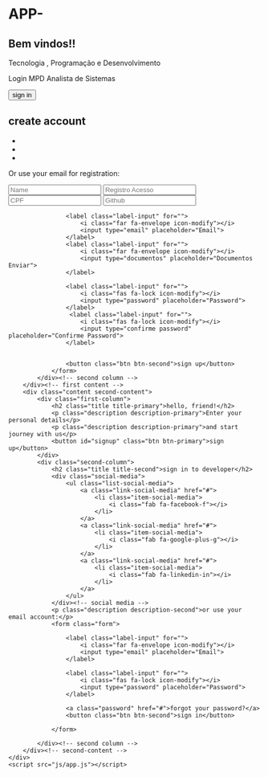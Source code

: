 # APP-
<div id="app"></div>
<html lang="pt-br">
<head>
    <meta charset="UTF-8">
    <meta name="viewport" content="width=device-width, initial-scale=1.0">
    <meta http-equiv="X-UA-Compatible" content="ie=edge">
    <title>Login</title>
    <link rel="stylesheet" href="css/style.css">
    <link rel="stylesheet" href="https://use.fontawesome.com/releases/v5.8.2/css/all.css"
        integrity="sha384-oS3vJWv+0UjzBfQzYUhtDYW+Pj2yciDJxpsK1OYPAYjqT085Qq/1cq5FLXAZQ7Ay" crossorigin="anonymous">
</head>
<body>
    <div class="container">
        <div class="content first-content">
            <div class="first-column">
                <h2 class="title title-primary">Bem vindos!!</h2>
                <p class="description description-primary">Tecnologia , Programação e Desenvolvimento </p>
                <p class="description description-primary">  Login MPD Analista de Sistemas</p>
                <button id="signin" class="btn btn-primary">sign in</button>
            </div>    
            <div class="second-column">
                <h2 class="title title-second">create account</h2>
                <div class="social-media">
                    <ul class="list-social-media">
                        <a class="link-social-media" href="#">
                            <li class="item-social-media">
                                <i class="fab fa-facebook-f"></i>        
                            </li>
                        </a>
                        <a class="link-social-media" href="#">
                            <li class="item-social-media">
                                <i class="fab fa-google-plus-g"></i>
                            </li>
                        </a>
                        <a class="link-social-media" href="#">
                            <li class="item-social-media">
                                <i class="fab fa-linkedin-in"></i>
                            </li>
                        </a>
                    </ul>
                </div><!-- social media -->
                <p class="description description-second"> Or use your email for registration:</p>
                <form class="form">
                    <label class="label-input" for="">
                        <i class="far fa-user icon-modify"></i>
                        <input type="text" placeholder="Name">
                    </label>
                    <label class="label-input" for="">
                        <i class="far fa-user icon-modify"></i>
                        <input type="text" placeholder="Registro Acesso">
                    </label>
                     <label class="label-input" for="">
                        <i class="far fa-user icon-modify"></i>
                        <input type="text" placeholder="CPF">
                    </label>
                    <label class="label-input" for="">
                        <i class="far fa-envelope icon-modify"></i>
                        <input type="github" placeholder="Github">
                    </label>
                    
                    <label class="label-input" for="">
                        <i class="far fa-envelope icon-modify"></i>
                        <input type="email" placeholder="Email">
                    </label>
                    <label class="label-input" for="">
                        <i class="far fa-envelope icon-modify"></i>
                        <input type="documentos" placeholder="Documentos  Enviar">
                    </label>
                    
                    <label class="label-input" for="">
                        <i class="fas fa-lock icon-modify"></i>
                        <input type="password" placeholder="Password">
                    </label>
                     <label class="label-input" for="">
                        <i class="fas fa-lock icon-modify"></i>
                        <input type="confirme password" placeholder="Confirme Password">
                    </label>
                    
                    
                    <button class="btn btn-second">sign up</button>        
                </form>
            </div><!-- second column -->
        </div><!-- first content -->
        <div class="content second-content">
            <div class="first-column">
                <h2 class="title title-primary">hello, friend!</h2>
                <p class="description description-primary">Enter your personal details</p>
                <p class="description description-primary">and start journey with us</p>
                <button id="signup" class="btn btn-primary">sign up</button>
            </div>
            <div class="second-column">
                <h2 class="title title-second">sign in to developer</h2>
                <div class="social-media">
                    <ul class="list-social-media">
                        <a class="link-social-media" href="#">
                            <li class="item-social-media">
                                <i class="fab fa-facebook-f"></i>
                            </li>
                        </a>
                        <a class="link-social-media" href="#">
                            <li class="item-social-media">
                                <i class="fab fa-google-plus-g"></i>
                            </li>
                        </a>
                        <a class="link-social-media" href="#">
                            <li class="item-social-media">
                                <i class="fab fa-linkedin-in"></i>
                            </li>
                        </a>
                    </ul>
                </div><!-- social media -->
                <p class="description description-second">or use your email account:</p>
                <form class="form">
                
                    <label class="label-input" for="">
                        <i class="far fa-envelope icon-modify"></i>
                        <input type="email" placeholder="Email">
                    </label>
                
                    <label class="label-input" for="">
                        <i class="fas fa-lock icon-modify"></i>
                        <input type="password" placeholder="Password">
                    </label>
                
                    <a class="password" href="#">forgot your password?</a>
                    <button class="btn btn-second">sign in</button>
                    
                </form>
                
            </div><!-- second column -->
        </div><!-- second-content -->
    </div>
    <script src="js/app.js"></script>
